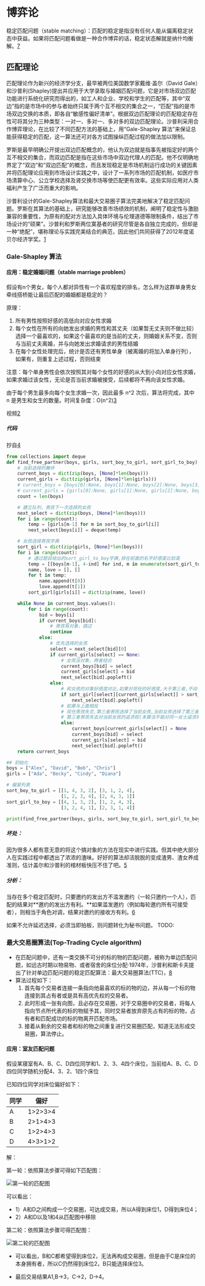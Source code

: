 # 博弈论

稳定匹配问题（stable matching）：匹配的稳定是指没有任何人能从偏离稳定状态中获益。如果将匹配问题看做是一种合作博弈的话，稳定状态解就是纳什均衡解。[7]

## 匹配理论

匹配理论作为新兴的经济学分支，最早被两位美国数学家戴维·盖尔（David Gale）和沙普利(Shapley)提出并应用于大学录取与婚姻匹配问题，它是对市场双边匹配功能进行系统化研究而得出的，如工人和企业、学校和学生的匹配等，其中“双边”指的是市场中的参与者始终只属于两个互不相交的集合之一，“匹配”指的是市场双边交换的本质，即各自“敏感性偏好清单”。根据双边匹配理论的匹配稳定存在性可将其分为三种类型：一对一、多对一、多对多的双边匹配理论。沙普利采用合作博弈理论，在比较了不同匹配方法的基础上，用“Gale-Shapley 算法”来保证总能获得稳定的匹配，这一算法还可对各方试图操纵匹配过程的做法加以限制。

罗斯是最早明确公开提出双边匹配概念的，他认为双边就是指事先被指定好的两个互不相交的集合，而双边匹配是指在这些市场中双边代理人的匹配。他不仅明确地界定了“双边”和“双边匹配”的概念，而且发现稳定是市场机制运行成功的关键因素并将匹配理论应用到市场设计实践之中，设计了一系列市场的匹配机制，如医疗市场清算中心、公立学校选择及肾交换市场等使匹配更有效率。这些实际应用对人类福利产生了广泛而重大的影响。

沙普利设计的Gale-Shapley算法和最大交易圈子算法完美地解决了稳定匹配问题。罗斯在其算法的基础上，研究能够改善市场绩效的机制，阐明了稳定性与激励兼容的重要性，为原有的配对方法加入具体环境与伦理道德等限制条件，结出了市场设计的“硕果”。沙普利和罗斯两位寞基者的研究尽管是各自独立完成的，但却是一种“绝配”，堪称理论与实践完美结合的典范，因此他们共同获得了2012年度诺贝尔经济学奖。[1]

### Gale-Shapley 算法




#### 应用：稳定婚姻问题（stable marriage problem）

​假设有n个男女，每个人都对异性有一个喜欢程度的排名，怎么样为这群单身男女牵线搭桥能让最后匹配的婚姻都是稳定的？

原理：

1. 所有男性按照好感的高低向对应女性求婚
1. 每个女性在所有的向她发出求婚的男性和其丈夫（如果暂无丈夫则不做比较）选择一个最喜欢的，如果这个最喜欢的是当前的丈夫，则婚姻关系不变，否则与当前丈夫离婚，并与向她发出求婚请求的男性结婚
1. 在每个女性处理完后，统计是否还有男性单身（被离婚的将加入单身行列），如果有，则重复上述过程，否则结束

注意：每个单身男性会依次按照其对每个女性的好感的从大到小向对应女性求婚，如果求婚过该女性，无论是否当前求婚被接受，后续都将不再向该女性求婚。

由于每个男生最多向每个女生求婚一次，因此最多 n^2 次后，算法将完成，其中 n 是男生和女生的数量。时间复杂度：O(n^2)[3]

视频[2]

##### 代码

抄自[4]

```py
from collections import deque
def find_free_partner(boys, girls, sort_boy_to_girl, sort_girl_to_boy):
    # 当前选择的舞伴
    current_boys = dict(zip(boys, [None]*len(boys)))
    current_girls = dict(zip(girls, [None]*len(girls)))
    # current_boys = {boys[0]:None, boys[1]:None, boys[2]:None, boys[3]:None}
    # current_girls = {girls[0]:None, girls[1]:None, girls[2]:None, boys[3]:None}
    count = len(boys)

    # 建立队列，男孩下一次选择的女孩
    next_select = dict(zip(boys, [None]*len(boys)))
    for i in range(count):
        temp = [girls[m-1] for m in sort_boy_to_girl[i]]
        next_select[boys[i]] = deque(temp)

    # 女孩选择男孩字典
    sort_girl = dict(zip(girls, [None]*len(boys)))
    for i in range(count):
        # 通过题目给出的sort_girl_to_boy字典,排在前面的名字好感度比较高
        temp = [[boys[m-1], 4-ind] for ind, m in enumerate(sort_girl_to_boy[i])]
        name, love = [], []
        for t in temp:
            name.append(t[0])
            love.append(t[1])
        sort_girl[girls[i]] = dict(zip(name, love))

    while None in current_boys.values():
        for i in range(count):
            bid = boys[i]
            if current_boys[bid]:
                # 男孩有对象，跳过
                continue
            else:
                # 优先选择的女孩
                select = next_select[bid][0]
                if current_girls[select] == None:
                    # 女孩没对象，两者结合
                    current_boys[bid] = select
                    current_girls[select] = bid
                    next_select[bid].popleft()
                else:
                    # 和女孩的对象好感度对比,如果对现任的好感度,大于第三者,不动
                    if sort_girl[select][current_girls[select]] > sort_girl[select][bid]:
                        next_select[bid].popleft()
                    # 如果与上面相反
                    # 现任男孩失恋,第三者男孩选择了当前女孩,当前女孩选择了第三者男孩
                    # 第三者男孩失去对当前女孩的追求权(本算法不能对同一女士追求两次)
                    else:
                        current_boys[current_girls[select]] = None
                        current_boys[bid] = select
                        current_girls[select] = bid
                        next_select[bid].popleft()
    return current_boys

## 初始化
boys = ["Alex", "David", "Bob", "Chris"]
girls = ["Ada", "Becky", "Cindy", "Diana"]

# 偏爱列表
sort_boy_to_girl = [[1, 4, 3, 2], [3, 1, 2, 4],
                    [1, 2, 3, 4], [2, 4, 3, 1]]
sort_girl_to_boy = [[4, 1, 3, 2], [1, 2, 4, 3],
                    [3, 2, 4, 1], [2, 3, 1, 4]]

print(find_free_partner(boys, girls, sort_boy_to_girl, sort_girl_to_boy))
```

##### 坏处：

因为很多人都有意无意的将这个搞对象的方法在现实中进行实践。但其中绝大部分人在实践过程中都透出了浓浓的渣味。好好的算法却活脱脱的变成渣男、渣女养成准则，估计盖尔和沙普利的棺材板快压不住了吧。[5]

##### 分析：

当存在多个稳定匹配时，只要邀约的发出方不滥发邀约（一轮只邀约一个人），匹配的结果对**邀约的发出方有利。**如果滥发邀约（例如每轮邀约所有可接受者），则相当于角色对调，结果对邀约的接收方有利。[6]

如果不允许延迟选择，必须当即拍板，则问题转化为秘书问题。 TODO:

### 最大交易圈算法(Top-Trading Cycle algorithm)

- 在匹配问题中，还有一类交换不可分的标的物的匹配问题，被称为单边匹配问题，如远古时期以物易物、或者宿舍的床位分配·1974年，沙普利和斯卡夫提出了针对单边匹配问题的稳定匹配算法：最大交易圈算法(TTC)，[8]
- 算法过程如下：
  1. 首先每个交易者连接一条指向他最喜欢的标的物的边，并从每一个标的物连接到其占有者或是具有高优先权的交易者。
  2. 此时形成一张有向图，且必存在交易圈，对于交易圈中的交易者，将每人指向节点所代表的标的物赋予其，同时交易者放弃原先占有的标的物，占有者和匹配成功的标的物离开匹配市场。
  3. 接着从剩余的交易者和标的物之间重复进行交易圈匹配，知道无法形成交易圈，算法停止。

#### 应用：室友匹配问题

假设某寝室有A、B、C、D四位同学和1、2、3、4四个床位，当前给A、B、C、D四位同学随机分配4、3、2、1四个床位

已知四位同学对床位偏好如下：

| 同学 | 偏好 |
| ---- | ---- |
| A | 1>2>3>4 |
| B | 2>1>4>3 |
| C | 1>2>4>3 |
| D | 4>3>1>2 |

解：

第一轮：依照算法步骤可得如下匹配图：

![第一轮的匹配图](../../img/roommate_pair.png)

可以看出：

- 1）A和D之间构成一个交易圈，可达成交易，所以A得到床位1，D得到床位4；
- 2）A和D以及1和4从匹配图中移除

第二轮：依照算法步骤可得匹配图：

![第二轮的匹配图](../../img/roommate_pair2.png)

- 可以看出，B和C都希望得到床位2，无法再构成交易圈，但是由于C是床位的本身拥有者，所以C仍然得到床位2，B只能选择床位3。

- 最后交易结果A1,B→3，C→2，D→4。

[1]: https://books.google.co.jp/books?id=IqdWEAAAQBAJ&pg=PT46&lpg=PT46&dq=Gale-+Shapley+%E7%AE%97%E6%B3%95&source=bl&ots=jWbRpi7WJm&sig=ACfU3U2jJiSLwHcYLqRjFxVEXHFDRLOvOA&hl=en&sa=X&ved=2ahUKEwjd4NPTmvD-AhWuplYBHbwhCecQ6AF6BQjtARAD#v=onepage&q=Gale-%20Shapley%20%E7%AE%97%E6%B3%95&f=false
[2]: https://www.bilibili.com/video/BV1uq4y177Hc/
[3]: https://blog.csdn.net/weixin_43900869/article/details/127352998
[4]: https://www.bilibili.com/read/cv13023598
[5]: https://www.zytec.cn/blog/1/post/zhihuixiaoyuan-63
[6]: https://note.xianqiao.wang/post/gale-shapley-suan-fa
[7]: https://www.youtube.com/watch?v=4KqYUNJ0JtE&list=PLx6Ogsi0q01nDl_jI48aw5a2qSFabHtlq&index=19
[8]: https://www.youtube.com/watch?v=4KqYUNJ0JtE&list=PLx6Ogsi0q01nDl_jI48aw5a2qSFabHtlq&index=19
